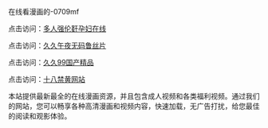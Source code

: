 在线看漫画的-0709mf

点击访问：<a href="https://heiliaoll4qsx.pages.dev">多人强伦姧孕妇在线</a>

点击访问：<a href="https://heiliaowzu4ur.pages.dev">久久午夜无码鲁丝片</a>

点击访问：<a href="https://heiliaozj3tjd.pages.dev">久久99国产精品</a>

点击访问：<a href="https://heiliaoe8ajia.pages.dev">十八禁黄网站</a>

本站提供最新最全的在线漫画资源，并且包含成人视频和各类福利视频。通过我们的网站，您可以畅享各种高清漫画和视频内容，快速加载，无广告打扰，给您最佳的阅读和观影体验。

<span style="display:none;">[Canonical link](https://github.com/pu20250709/pu9 ）</span>
